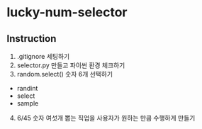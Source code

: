 # lucky-num-selector

## Instruction

1. .gitignore 세팅하기
2. selector.py 만들고 파이썬 환경 체크하기
3. random.select() 숫자 6개 선택하기

- randint
- select
- sample

4. 6/45 숫자 여섯개 뽑는 직업을 사용자가 원하는 만큼 수행하게 만들기
